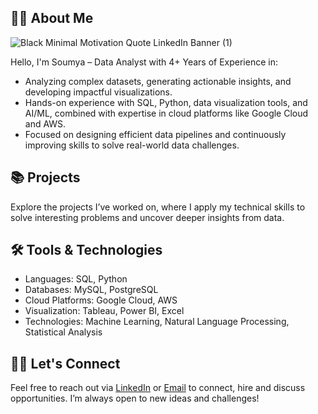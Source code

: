 ## 🙋‍♀️ About Me

![Black Minimal Motivation Quote LinkedIn Banner (1)](https://github.com/user-attachments/assets/5ff07149-ffa8-48c0-be61-01940514dab2)

Hello, I'm Soumya – Data Analyst with 4+ Years of Experience in:

* Analyzing complex datasets, generating actionable insights, and developing impactful visualizations.
* Hands-on experience with SQL, Python, data visualization tools, and AI/ML, combined with expertise in cloud platforms like Google Cloud and AWS.
* Focused on designing efficient data pipelines and continuously improving skills to solve real-world data challenges.
  
## 📚 Projects

Explore the projects I’ve worked on, where I apply my technical skills to solve interesting problems and uncover deeper insights from data.

## 🛠️ Tools & Technologies

* Languages: SQL, Python
* Databases: MySQL, PostgreSQL
* Cloud Platforms: Google Cloud, AWS
* Visualization: Tableau, Power BI, Excel
* Technologies: Machine Learning, Natural Language Processing, Statistical Analysis

## 👋🏻 Let's Connect

Feel free to reach out via [LinkedIn](https://www.linkedin.com/in/soumyathoutam/) or [Email](mailto:soumyathoutam8@gmail.com) to connect, hire and discuss opportunities. I’m always open to new ideas and challenges!

